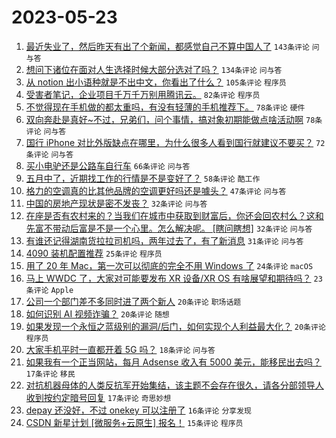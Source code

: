 # 2023-05-23

1. [最近失业了，然后昨天有出了个新闻，都感觉自己不算中国人了](https://www.v2ex.com/t/942133) `143条评论` `问与答`
1. [想问下诸位在面对人生选择时候大部分选对了吗？](https://www.v2ex.com/t/942171) `134条评论` `问与答`
1. [从 notion 出小语种就是不出中文，你看出了什么？](https://www.v2ex.com/t/942296) `105条评论` `程序员`
1. [受害者笔记，企业项目千万千万别用腾讯云。](https://www.v2ex.com/t/942227) `82条评论` `程序员`
1. [不觉得现在手机做的都太重吗，有没有轻薄的手机推荐下。](https://www.v2ex.com/t/942118) `78条评论` `硬件`
1. [双向奔赴是真好~不过，兄弟们，问个事情，搞对象初期能做点啥活动啊](https://www.v2ex.com/t/942129) `78条评论` `问与答`
1. [国行 iPhone 对比外版缺点在哪里，为什么很多人看到国行就建议不要买？](https://www.v2ex.com/t/942128) `72条评论` `问与答`
1. [买小电驴还是公路车自行车](https://www.v2ex.com/t/942189) `66条评论` `问与答`
1. [五月中了，近期找工作的行情是不是变好了？](https://www.v2ex.com/t/942136) `58条评论` `酷工作`
1. [格力的空调真的比其他品牌的空调更好吗还是噱头？](https://www.v2ex.com/t/942307) `47条评论` `问与答`
1. [中国的房地产现状是密不发丧？](https://www.v2ex.com/t/942303) `32条评论` `问与答`
1. [在座是否有农村来的？当我们在城市中获取到财富后，你还会回农村么？这和先富不带动后富是不是一个心里。怎么解决呢。 [瞎问瞎想]](https://www.v2ex.com/t/942291) `32条评论` `问与答`
1. [有谁还记得湖南货拉拉司机吗，两年过去了，有了新消息](https://www.v2ex.com/t/942316) `31条评论` `问与答`
1. [4090 装机配置推荐](https://www.v2ex.com/t/942321) `25条评论` `程序员`
1. [用了 20 年 Mac，第一次可以彻底的完全不用 Windows 了](https://www.v2ex.com/t/942309) `24条评论` `macOS`
1. [马上 WWDC 了，大家对可能要发布 XR 设备/XR OS 有啥展望和期待吗？](https://www.v2ex.com/t/942306) `23条评论` `Apple`
1. [公司一个部门差不多同时进了两个新人](https://www.v2ex.com/t/942310) `20条评论` `职场话题`
1. [如何识别 AI 视频诈骗？](https://www.v2ex.com/t/942264) `20条评论` `随想`
1. [如果发现一个永恒之蓝级别的漏洞/后门，如何实现个人利益最大化？](https://www.v2ex.com/t/942220) `20条评论` `程序员`
1. [大家手机平时一直都开着 5G 吗？](https://www.v2ex.com/t/942231) `18条评论` `问与答`
1. [如果我有一个正当网站，每月 Adsense 收入有 5000 美元，能移民出去吗？](https://www.v2ex.com/t/942294) `17条评论` `移民`
1. [对抗机器母体的人类反抗军开始集结，该主题不会存在很久，请各分部领导人收到按约定暗号回复](https://www.v2ex.com/t/942243) `17条评论` `奇思妙想`
1. [depay 还没好，不过 onekey 可以注册了](https://www.v2ex.com/t/942151) `16条评论` `分享发现`
1. [CSDN 新星计划 [微服务+云原生] 报名！](https://www.v2ex.com/t/942211) `15条评论` `程序员`
